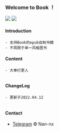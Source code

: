 ### Welcome to Book ！
 
 <p align="left">
 	<a href="https://github.com/Nan-nx/Book"><img src='https://img.shields.io/badge/Book-v2.0-blue'/></a>
	<a href="https://t.me/Nan_nx"><img src='https://img.shields.io/badge/by-Nan--nx-green'/></a>
 </p>
 


 #### Introduction
  ```
  - 支持Book的epub自制书籍
  - 不局限于单一风格图书
  ```
  
 #### Content
  ```	
  - 大奉打更人
 	
  ```
 #### ChangeLog
  
  ```	
  - 更新于2022.04.12
 	
  ```


 #### Contact

  - [Telegram](https://t.me/Nan_nx) © Nan-nx
 
 
 
